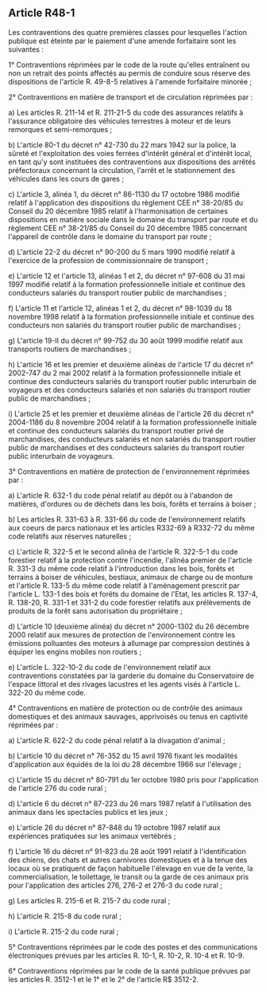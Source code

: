 Article R48-1
----
Les contraventions des quatre premières classes pour lesquelles l'action
publique est éteinte par le paiement d'une amende forfaitaire sont les suivantes
:

1° Contraventions réprimées par le code de la route qu'elles entraînent ou non
un retrait des points affectés au permis de conduire sous réserve des
dispositions de l'article R. 49-8-5 relatives à l'amende forfaitaire minorée ;

2° Contraventions en matière de transport et de circulation réprimées par :

a) Les articles R. 211-14 et R. 211-21-5 du code des assurances relatifs à
l'assurance obligatoire des véhicules terrestres à moteur et de leurs remorques
et semi-remorques ;

b) L'article 80-1 du décret n° 42-730 du 22 mars 1942 sur la police, la sûreté
et l'exploitation des voies ferrées d'intérêt général et d'intérêt local, en
tant qu'y sont instituées des contraventions aux dispositions des arrêtés
préfectoraux concernant la circulation, l'arrêt et le stationnement des
véhicules dans les cours de gares ;

c) L'article 3, alinéa 1, du décret n° 86-1130 du 17 octobre 1986 modifié
relatif à l'application des dispositions du règlement CEE n° 38-20/85 du Conseil
du 20 décembre 1985 relatif à l'harmonisation de certaines dispositions en
matière sociale dans le domaine du transport par route et du règlement CEE n°
38-21/85 du Conseil du 20 décembre 1985 concernant l'appareil de contrôle dans
le domaine du transport par route ;

d) L'article 22-2 du décret n° 90-200 du 5 mars 1990 modifié relatif à
l'exercice de la profession de commissionnaire de transport ;

e) L'article 12 et l'article 13, alinéas 1 et 2, du décret n° 97-608 du 31 mai
1997 modifié relatif à la formation professionnelle initiale et continue des
conducteurs salariés du transport routier public de marchandises ;

f) L'article 11 et l'article 12, alinéas 1 et 2, du décret n° 98-1039 du 18
novembre 1998 relatif à la formation professionnelle initiale et continue des
conducteurs non salariés du transport routier public de marchandises ;

g) L'article 19-II du décret n° 99-752 du 30 août 1999 modifié relatif aux
transports routiers de marchandises ;

h) L'article 16 et les premier et deuxième alinéas de l'article 17 du décret n°
2002-747 du 2 mai 2002 relatif à la formation professionnelle initiale et
continue des conducteurs salariés du transport routier public interurbain de
voyageurs et des conducteurs salariés et non salariés du transport routier
public de marchandises ;

i) L'article 25 et les premier et deuxième alinéas de l'article 26 du décret n°
2004-1186 du 8 novembre 2004 relatif à la formation professionnelle initiale et
continue des conducteurs salariés du transport routier privé de marchandises,
des conducteurs salariés et non salariés du transport routier public de
marchandises et des conducteurs salariés du transport routier public interurbain
de voyageurs.

3° Contraventions en matière de protection de l'environnement réprimées par :

a) L'article R. 632-1 du code pénal relatif au dépôt ou à l'abandon de matières,
d'ordures ou de déchets dans les bois, forêts et terrains à boiser ;

b) Les articles R. 331-63 à R. 331-66 du code de l'environnement relatifs aux
coeurs de parcs nationaux et les articles R332-69 à R332-72 du même code
relatifs aux réserves naturelles ;

c) L'article R. 322-5 et le second alinéa de l'article R. 322-5-1 du code
forestier relatif à la protection contre l'incendie, l'alinéa premier de
l'article R. 331-3 du même code relatif à l'introduction dans les bois, forêts
et terrains à boiser de véhicules, bestiaux, animaux de charge ou de monture et
l'article R. 133-5 du même code relatif à l'aménagement prescrit par l'article
L. 133-1 des bois et forêts du domaine de l'Etat, les articles R. 137-4, R.
138-20, R. 331-1 et 331-2 du code forestier relatifs aux prélèvements de
produits de la forêt sans autorisation du propriétaire ;

d) L'article 10 (deuxième alinéa) du décret n° 2000-1302 du 26 décembre 2000
relatif aux mesures de protection de l'environnement contre les émissions
polluantes des moteurs à allumage par compression destinés à équiper les engins
mobiles non routiers ;

e) L'article L. 322-10-2 du code de l'environnement relatif aux contraventions
constatées par la garderie du domaine du Conservatoire de l'espace littoral et
des rivages lacustres et les agents visés à l'article L. 322-20 du même code.

4° Contraventions en matière de protection ou de contrôle des animaux
domestiques et des animaux sauvages, apprivoisés ou tenus en captivité réprimées
par :

a) L'article R. 622-2 du code pénal relatif à la divagation d'animal ;

b) L'article 10 du décret n° 76-352 du 15 avril 1976 fixant les modalités
d'application aux équidés de la loi du 28 décembre 1966 sur l'élevage ;

c) L'article 15 du décret n° 80-791 du 1er octobre 1980 pris pour l'application
de l'article 276 du code rural ;

d) L'article 6 du décret n° 87-223 du 26 mars 1987 relatif à l'utilisation des
animaux dans les spectacles publics et les jeux ;

e) L'article 26 du décret n° 87-848 du 19 octobre 1987 relatif aux expériences
pratiquées sur les animaux vertébrés ;

f) L'article 16 du décret n° 91-823 du 28 août 1991 relatif à l'identification
des chiens, des chats et autres carnivores domestiques et à la tenue des locaux
où se pratiquent de façon habituelle l'élevage en vue de la vente, la
commercialisation, le toilettage, le transit ou la garde de ces animaux pris
pour l'application des articles 276, 276-2 et 276-3 du code rural ;

g) Les articles R. 215-6 et R. 215-7 du code rural ;

h) L'article R. 215-8 du code rural ;

i) L'article R. 215-2 du code rural ;

5° Contraventions réprimées par le code des postes et des communications
électroniques prévues par les articles R. 10-1, R. 10-2, R. 10-4 et R. 10-9.

6° Contraventions réprimées par le code de la santé publique prévues par les
articles R. 3512-1 et le 1° et le 2° de l'article R$ 3512-2.
